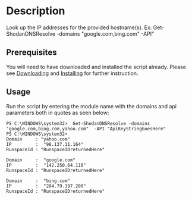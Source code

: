 # Description
Look up the IP addresses for the provided hostname(s). Ex: Get-ShodanDNSResolve -domains "google.com,bing.com" -API"



## Prerequisites
You will need to have downloaded and installed the script already. Please see [Downloading](https://github.com/makeitbetter/Shodan_PS#Download) and [Installing](https://github.com/makeitbetter/Shodan_PS#Install) for further instruction.

## Usage
Run the script by entering the module name with the domains and api parameters both in quotes as seen below:
``` 
PS C:\WINDOWS\system32>  Get-ShodanDNSResolve -domains "google.com,bing.com,yahoo.com"  -API "ApiKeyStringGoesHere"
PS C:\WINDOWS\system32>
Domain     : "yahoo.com"
IP         :  "98.137.11.164"
RunspaceId : "RunspaceIDreturnedHere"

Domain     :  "google.com"
IP         :  "142.250.64.110"
RunspaceId : "RunspaceIDreturnedHere"

Domain     :  "bing.com"
IP         :  "204.79.197.200"
RunspaceId : "RunspaceIDreturnedHere"
```



